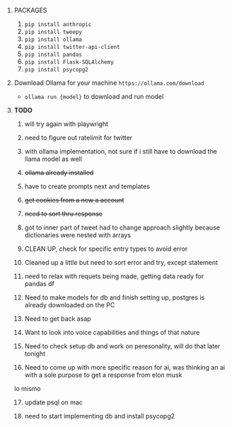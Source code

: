 1. PACKAGES
    1. `pip install anthropic`
    2. `pip install tweepy`
    3. `pip install ollama`
    4. `pip install twitter-api-client`
    5. `pip install pandas`
    6. `pip install Flask-SQLAlchemy`
    7. `pip install psycopg2 `

2. Download Ollama for your machine `https://ollama.com/download`
    - `ollama run {model}` to download and run model

3. **TODO** 

    1. will try again with playwright

    2. need to figure out ratelimit for twitter

    3. with ollama implementation, not sure if i still have to download the llama model as well

    4. ~~ollama already installed~~

    5. have to create prompts next and templates

    6. ~~get cookies from a new a account~~ 

    7. ~~need to sort thru response~~

    8. got to inner part of tweet  had to change approach slightly because dictionaries were nested with arrays

    9. CLEAN UP, check for specific entry types to avoid error 

    10. Cleaned up a little but need to sort error and try, except statement 

    11. need to relax with requets being made, getting data ready for pandas df

    12. Need to make models for db and finish setting up, postgres is already downloaded on the PC

    13. Need to get back asap

    14. Want to look into voice capabilities and things of that nature
    
    15. Need to check setup db and work on peresonality, will do that later tonight 

    16. Need to come up with more specific reason for ai, was thinking an ai with a sole purpose to get a response from elon musk

    lo mismo 

    17. update psql on mac 

    18. need to start implementing db and install psycopg2






